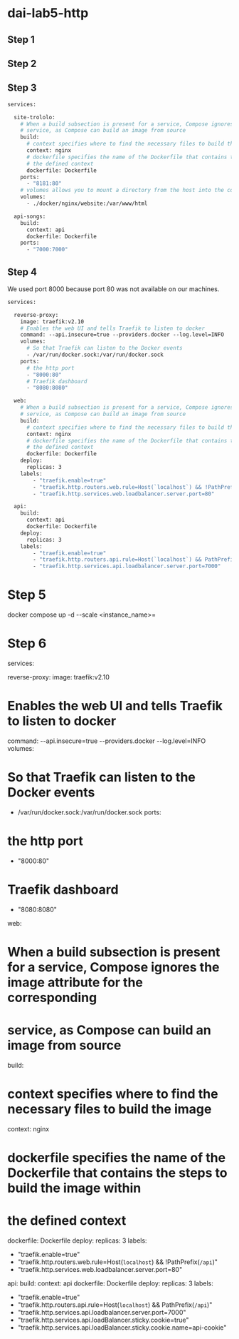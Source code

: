 # dai-lab5-http

## Step 1

## Step 2

## Step 3
```dockerfile
services:

  site-trololo:
    # When a build subsection is present for a service, Compose ignores the image attribute for the corresponding
    # service, as Compose can build an image from source
    build:
      # context specifies where to find the necessary files to build the image
      context: nginx
      # dockerfile specifies the name of the Dockerfile that contains the steps to build the image within
      # the defined context
      dockerfile: Dockerfile
    ports:
      - "8181:80"
    # volumes allows you to mount a directory from the host into the container
    volumes:
      - ./docker/nginx/website:/var/www/html

  api-songs:
    build:
      context: api
      dockerfile: Dockerfile
    ports:
      - "7000:7000"
```

## Step 4

We used port 8000 because port 80 was not available on our machines.

```dockerfile
services:

  reverse-proxy:
    image: traefik:v2.10
    # Enables the web UI and tells Traefik to listen to docker
    command: --api.insecure=true --providers.docker --log.level=INFO
    volumes:
      # So that Traefik can listen to the Docker events
      - /var/run/docker.sock:/var/run/docker.sock
    ports:
      # the http port
      - "8000:80"
      # Traefik dashboard
      - "8080:8080"

  web:
    # When a build subsection is present for a service, Compose ignores the image attribute for the corresponding
    # service, as Compose can build an image from source
    build:
      # context specifies where to find the necessary files to build the image
      context: nginx
      # dockerfile specifies the name of the Dockerfile that contains the steps to build the image within
      # the defined context
      dockerfile: Dockerfile
    deploy:
      replicas: 3
    labels:
        - "traefik.enable=true"
        - "traefik.http.routers.web.rule=Host(`localhost`) && !PathPrefix(`/api`)"
        - "traefik.http.services.web.loadbalancer.server.port=80"

  api:
    build:
      context: api
      dockerfile: Dockerfile
    deploy:
      replicas: 3
    labels:
        - "traefik.enable=true"
        - "traefik.http.routers.api.rule=Host(`localhost`) && PathPrefix(`/api`)"
        - "traefik.http.services.api.loadbalancer.server.port=7000"
```

# Step 5
docker compose up -d --scale <instance_name>=<count>

# Step 6

services:

reverse-proxy:
image: traefik:v2.10
# Enables the web UI and tells Traefik to listen to docker
command: --api.insecure=true --providers.docker --log.level=INFO
volumes:
# So that Traefik can listen to the Docker events
- /var/run/docker.sock:/var/run/docker.sock
ports:
# the http port
- "8000:80"
# Traefik dashboard
- "8080:8080"

web:
# When a build subsection is present for a service, Compose ignores the image attribute for the corresponding
# service, as Compose can build an image from source
build:
# context specifies where to find the necessary files to build the image
context: nginx
# dockerfile specifies the name of the Dockerfile that contains the steps to build the image within
# the defined context
dockerfile: Dockerfile
deploy:
replicas: 3
labels:
- "traefik.enable=true"
- "traefik.http.routers.web.rule=Host(`localhost`) && !PathPrefix(`/api`)"
- "traefik.http.services.web.loadbalancer.server.port=80"

api:
build:
context: api
dockerfile: Dockerfile
deploy:
replicas: 3
labels:
- "traefik.enable=true"
- "traefik.http.routers.api.rule=Host(`localhost`) && PathPrefix(`/api`)"
- "traefik.http.services.api.loadbalancer.server.port=7000"
- "traefik.http.services.api.loadBalancer.sticky.cookie=true"
- "traefik.http.services.api.loadBalancer.sticky.cookie.name=api-cookie"
